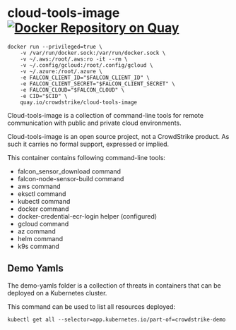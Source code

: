 # cloud-tools-image [![Docker Repository on Quay](https://quay.io/repository/crowdstrike/cloud-tools-image/status "Docker Repository on Quay")](https://quay.io/repository/crowdstrike/cloud-tools-image)

```
docker run --privileged=true \
    -v /var/run/docker.sock:/var/run/docker.sock \
    -v ~/.aws:/root/.aws:ro -it --rm \
    -v ~/.config/gcloud:/root/.config/gcloud \
    -v ~/.azure:/root/.azure \
    -e FALCON_CLIENT_ID="$FALCON_CLIENT_ID" \
    -e FALCON_CLIENT_SECRET="$FALCON_CLIENT_SECRET" \
    -e FALCON_CLOUD="$FALCON_CLOUD" \
    -e CID="$CID" \
    quay.io/crowdstrike/cloud-tools-image
```

Cloud-tools-image is a collection of command-line tools for remote communication with public and private cloud environments.

Cloud-tools-image is an open source project, not a CrowdStrike product. As such it carries no formal support, expressed or implied.

This container contains following command-line tools:
 * falcon_sensor_download command
 * falcon-node-sensor-build command
 * aws command
 * eksctl command
 * kubectl command
 * docker command
 * docker-credential-ecr-login helper (configured)
 * gcloud command
 * az command
 * helm command
 * k9s command

## Demo Yamls

The demo-yamls folder is a collection of threats in containers that can be deployed on a Kubernetes cluster.

This command can be used to list all resources deployed:
```
kubectl get all --selector=app.kubernetes.io/part-of=crowdstrike-demo
```